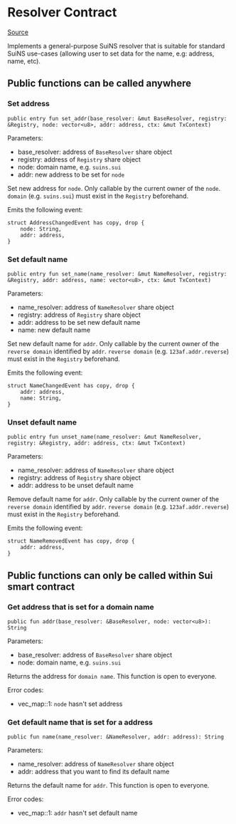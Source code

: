 # Resolver Contract

[Source](https://github.com/SuiNSdapp/SuiNS-C/blob/main/sources/resolver/resolver.move)

Implements a general-purpose SuiNS resolver that is suitable for standard SuiNS use-cases (allowing user to set data for the name, e.g: address, name, etc).

## Public functions can be called anywhere

### Set address

```text
public entry fun set_addr(base_resolver: &mut BaseResolver, registry: &Registry, node: vector<u8>, addr: address, ctx: &mut TxContext)
```

Parameters:

- base_resolver: address of `BaseResolver` share object
- registry: address of `Registry` share object
- node: domain name, e.g. `suins.sui`
- addr: new address to be set for `node`

Set new address for `node`. 
Only callable by the current owner of the `node`.
`domain` (e.g. `suins.sui`) must exist in the `Registry` beforehand.

Emits the following event:

```text
struct AddressChangedEvent has copy, drop {
    node: String,
    addr: address,
}
```

### Set default name

```text
public entry fun set_name(name_resolver: &mut NameResolver, registry: &Registry, addr: address, name: vector<u8>, ctx: &mut TxContext)
```

Parameters:

- name_resolver: address of `NameResolver` share object
- registry: address of `Registry` share object
- addr: address to be set new default name
- name: new default name

Set new default name for `addr`.
Only callable by the current owner of the `reverse domain` identified by `addr`.
`reverse domain` (e.g. `123af.addr.reverse`) must exist in the `Registry` beforehand.

Emits the following event:

```text
struct NameChangedEvent has copy, drop {
    addr: address,
    name: String,
}
```

### Unset default name

```text
public entry fun unset_name(name_resolver: &mut NameResolver, registry: &Registry, addr: address, ctx: &mut TxContext)
```

Parameters:

- name_resolver: address of `NameResolver` share object
- registry: address of `Registry` share object
- addr: address to be unset default name

Remove default name for `addr`.
Only callable by the current owner of the `reverse domain` identified by `addr`.
`reverse domain` (e.g. `123af.addr.reverse`) must exist in the `Registry` beforehand.

Emits the following event:

```text
struct NameRemovedEvent has copy, drop {
    addr: address,
}
```

## Public functions can only be called within Sui smart contract

### Get address that is set for a domain name

```text
public fun addr(base_resolver: &BaseResolver, node: vector<u8>): String
```

Parameters:

- base_resolver: address of `BaseResolver` share object
- node: domain name, e.g. `suins.sui`

Returns the address for `domain name`.
This function is open to everyone.

Error codes:
- vec_map::1: `node` hasn't set address

### Get default name that is set for a address

```text
public fun name(name_resolver: &NameResolver, addr: address): String
```

Parameters:

- name_resolver: address of `NameResolver` share object
- addr: address that you want to find its default name

Returns the default name for `addr`.
This function is open to everyone.

Error codes:
- vec_map::1: `addr` hasn't set default name
